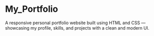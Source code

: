 # My_Portfolio
A responsive personal portfolio website built using HTML and CSS — showcasing my profile, skills, and projects with a clean and modern UI.
